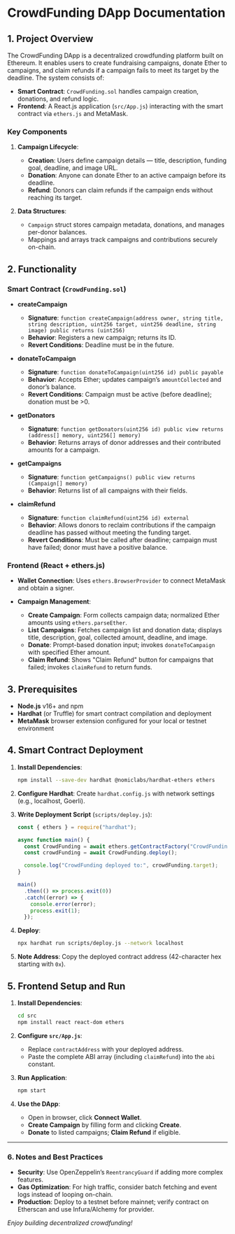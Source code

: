 # CrowdFunding DApp Documentation

## 1. Project Overview

The CrowdFunding DApp is a decentralized crowdfunding platform built on Ethereum. It enables users to create fundraising campaigns, donate Ether to campaigns, and claim refunds if a campaign fails to meet its target by the deadline. The system consists of:

- **Smart Contract**: `CrowdFunding.sol` handles campaign creation, donations, and refund logic.
- **Frontend**: A React.js application (`src/App.js`) interacting with the smart contract via `ethers.js` and MetaMask.

### Key Components

1. **Campaign Lifecycle**:

   - **Creation**: Users define campaign details — title, description, funding goal, deadline, and image URL.
   - **Donation**: Anyone can donate Ether to an active campaign before its deadline.
   - **Refund**: Donors can claim refunds if the campaign ends without reaching its target.

2. **Data Structures**:

   - `Campaign` struct stores campaign metadata, donations, and manages per-donor balances.
   - Mappings and arrays track campaigns and contributions securely on-chain.

## 2. Functionality

### Smart Contract (`CrowdFunding.sol`)

- **createCampaign**

  - **Signature**: `function createCampaign(address owner, string title, string description, uint256 target, uint256 deadline, string image) public returns (uint256)`
  - **Behavior**: Registers a new campaign; returns its ID.
  - **Revert Conditions**: Deadline must be in the future.

- **donateToCampaign**

  - **Signature**: `function donateToCampaign(uint256 id) public payable`
  - **Behavior**: Accepts Ether; updates campaign’s `amountCollected` and donor’s balance.
  - **Revert Conditions**: Campaign must be active (before deadline); donation must be >0.

- **getDonators**

  - **Signature**: `function getDonators(uint256 id) public view returns (address[] memory, uint256[] memory)`
  - **Behavior**: Returns arrays of donor addresses and their contributed amounts for a campaign.

- **getCampaigns**

  - **Signature**: `function getCampaigns() public view returns (Campaign[] memory)`
  - **Behavior**: Returns list of all campaigns with their fields.

- **claimRefund**

  - **Signature**: `function claimRefund(uint256 id) external`
  - **Behavior**: Allows donors to reclaim contributions if the campaign deadline has passed without meeting the funding target.
  - **Revert Conditions**: Must be called after deadline; campaign must have failed; donor must have a positive balance.

### Frontend (React + ethers.js)

- **Wallet Connection**: Uses `ethers.BrowserProvider` to connect MetaMask and obtain a signer.
- **Campaign Management**:

  - **Create Campaign**: Form collects campaign data; normalized Ether amounts using `ethers.parseEther`.
  - **List Campaigns**: Fetches campaign list and donation data; displays title, description, goal, collected amount, deadline, and image.
  - **Donate**: Prompt-based donation input; invokes `donateToCampaign` with specified Ether amount.
  - **Claim Refund**: Shows "Claim Refund" button for campaigns that failed; invokes `claimRefund` to return funds.

## 3. Prerequisites

- **Node.js** v16+ and npm
- **Hardhat** (or Truffle) for smart contract compilation and deployment
- **MetaMask** browser extension configured for your local or testnet environment

## 4. Smart Contract Deployment

1. **Install Dependencies**:

   ```bash
   npm install --save-dev hardhat @nomiclabs/hardhat-ethers ethers
   ```

2. **Configure Hardhat**: Create `hardhat.config.js` with network settings (e.g., localhost, Goerli).

3. **Write Deployment Script** (`scripts/deploy.js`):

   ```js
   const { ethers } = require("hardhat");

   async function main() {
     const CrowdFunding = await ethers.getContractFactory("CrowdFunding");
     const crowdFunding = await CrowdFunding.deploy();

     console.log("CrowdFunding deployed to:", crowdFunding.target);
   }

   main()
     .then(() => process.exit(0))
     .catch((error) => {
       console.error(error);
       process.exit(1);
     });
   ```

4. **Deploy**:

   ```bash
   npx hardhat run scripts/deploy.js --network localhost
   ```

5. **Note Address**: Copy the deployed contract address (42-character hex starting with `0x`).

## 5. Frontend Setup and Run

1. **Install Dependencies**:

   ```bash
   cd src
   npm install react react-dom ethers
   ```

2. **Configure `src/App.js`**:

   - Replace `contractAddress` with your deployed address.
   - Paste the complete ABI array (including `claimRefund`) into the `abi` constant.

3. **Run Application**:

   ```bash
   npm start
   ```

4. **Use the DApp**:

   - Open in browser, click **Connect Wallet**.
   - **Create Campaign** by filling form and clicking **Create**.
   - **Donate** to listed campaigns; **Claim Refund** if eligible.

---

### 6. Notes and Best Practices

- **Security**: Use OpenZeppelin’s `ReentrancyGuard` if adding more complex features.
- **Gas Optimization**: For high traffic, consider batch fetching and event logs instead of looping on-chain.
- **Production**: Deploy to a testnet before mainnet; verify contract on Etherscan and use Infura/Alchemy for provider.

_Enjoy building decentralized crowdfunding!_
